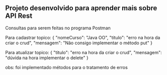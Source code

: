 ## Projeto desenvolvido para aprender mais sobre API Rest

Consultas para serem feitas no programa Postman

Para cadastrar topico:
{
    "nomeCurso": "Java OO",
    "titulo": "erro na hora da criar o crud",
    "mensagem": "Não consigo implementar o método put"
}

Para atualizar topico:
{
    "titulo": "erro na hora da criar o crud",
    "mensagem": "dúvida na hora implementar o delete"
}

obs: foi implementado métodos para o tratamento de erros 
